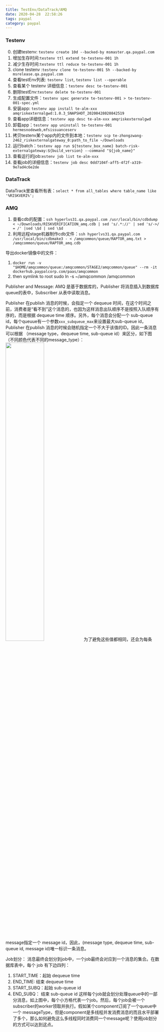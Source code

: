 ```yaml
---
title: TestEnv/DataTrack/AMQ
date: 2020-04-28  22:58:26
tags: paypal          
category: paypal
---
```

### Testenv
0. 创建testenv: `testenv create 10d --backed-by msmaster.qa.paypal.com`
1. 增加生存时间:`testenv ttl extend te-testenv-001 1h`
2. 减少生存时间:`testenv ttl reduce te-testenv-001 1h`
3. clone testenv :`testenv clone te-testenv-001 5h --backed-by msrelease.qa.paypal.com`
4. 查看testEnv列表: `testenv list`, `testenv list --operable`
5. 查看某个 testenv 详细信息：`testenv desc te-testenv-001`
6. 删除testEnv:`testenv delete te-testenv-001`
7. 生成配置文件：`testenv spec generate te-testenv-001 > te-testenv-001-spec.yml`
8. 安装app: `testenv app install te-alm-xxx amqriskexternalgwd:1.0.3_SNAPSHOT_20200428020842519`
9. 查看app详细信息：`testenv app desc te-alm-xxx amqriskexternalgwd`
10. 卸载app：`testenv app uninstall te-testenv-001 hermesnodeweb,mfsissuanceserv`
11. 拷贝testenv某个app内的文件到本地：`testenv scp te-zhongzwang-2462_riskexternalgateway_0:path_to_file ~/Downloads`
12. 运行batch：`testenv app run ${testenv_box_name} batch-risk-externalgateway:${build_version} --command "${job_name}"`
13. 查看运行的job:`estenv job list te-alm-xxx`
14. 查看job的详细信息：`testenv job desc 0dd7104f-aff5-4f2f-a319-9e7ad4c6e2de`

### DataTrack
DataTrack里查看所有表：`select * from all_tables where table_name like '%RISKVERI%';`

### AMQ
1. 查看cdb的配置：`ssh hyperlvs31.qa.paypal.com /usr/local/bin/cdbdump < ~/Downloads/RISKVERIFICATION_amq.cdb | sed 's/.*://' | sed 's/->/ = /' |sed \$d | sed \$d`
2. 利用远程stage机器制作cdb文件：`ssh hyperlvs31.qa.paypal.com /usr/local/bin/cdbmake3 - < /amqcommon/queue/RAPTOR_amq.txt > /amqcommon/queue/RAPTOR_amq.cdb`

导出docker镜像中的文件：
1. `docker run -v "$HOME/amqcommon/queue:/amqcommon/STAGE2/amqcommon/queue" --rm -it dockerhub.paypalcorp.com/paas/amqcommon`
2. then symlink to root sudo ln -s ~/amqcommon /amqcommon

Publisher and Message:
AMQ 是基于数据库的，Publisher 将消息插入到数据库queue的表中，Subscriber 从表中读取消息。

Publisher 在publish 消息的时候，会指定一个 dequeue 时间，在这个时间之前，消费者是“看不到”这个消息的，也因为这样消息出队顺序不是按照入队顺序有序的，而是根据 dequeue time 顺序。另外，每个消息会分配一个 sub-queue id，每个queuue有一个参数`xxx_subqueue_max`来设置最大sub-queue id，Publisher 在publish 消息的时候会随机指定一个不大于该值的ID。因此一条消息可以根据 （message type，dequeue time, sub-queue id）来区分，如下图（不同颜色代表不同的message_type）：
<img src='/pics/2D_Message_Grid.png' height=50% width=50%>
为了避免这些值都相同，还会为每条message指定一个 message id，因此，(message type, dequeue time, sub-queue id, message id)唯一标识一条消息。

Job划分： 
消息最终会划分到job中，一个job最终会对应到一个消息的集合。在数据库表中，每个 job 有下边四列：
1. START_TIME：起始 dequeue time
2. END_TIME: 结束 dequeue time
3. START_SUBQ：起始 sub-queue id
4. END_SUBQ： 结束 sub-queue id
这样每个job就会划分处理queue中的一部分消息，如上图中，每个小方格代表一个job。然后，每个job会被一个 subscriber的worker领取并执行。假如某个component订阅了一个queue中一个 messageType，但是component是多线程并发消费消息的而且水平部署了多个，那么如何避免这么多线程同时消费同一个message呢？使用job划分的方式可以达到这点。
